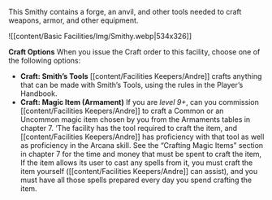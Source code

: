 This Smithy contains a forge, an anvil, and other tools needed to craft weapons, armor, and other equipment.

![[content/Basic Facilities/Img/Smithy.webp|534x326]]

**Craft Options** When you issue the Craft order to this facility, choose one of the following options:
- **Craft: Smith’s Tools** [[content/Facilities Keepers/Andre]] crafts anything that can be made with Smith’s Tools, using the rules in the Player’s Handbook.
- **Craft: Magic Item (Armament)** If you are *level 9+*, can you commission [[content/Facilities Keepers/Andre]] to craft a Common or an Uncommon magic item chosen by you from the Armaments tables in chapter 7. ‘The facility has the tool required to craft the item, and [[content/Facilities Keepers/Andre]] has proficiency with that tool as well as proficiency in the Arcana skill. See the “Crafting Magic Items” section in chapter 7 for the time and money that must be spent to craft the item, If the item allows its user to cast any spells from it, you must craft the item yourself ([[content/Facilities Keepers/Andre]] can assist), and you must have all those spells prepared every day you spend crafting the item.

